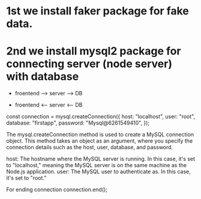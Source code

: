 # 1st we install faker package for fake data.

# 2nd we install mysql2 package for connecting server (node server) with database

- froentend --> server --> DB

- froentend <-- server <-- DB

const connection = mysql.createConnection({
  host: "localhost",
  user: "root",
  database: "firstapp",
  password: "Mysql@6261549410",
});

The mysql.createConnection method is used to create a MySQL connection object. This method takes an object as an argument, where you specify the connection details such as the host, user, database, and password.

host: The hostname where the MySQL server is running. In this case, it's set to "localhost," meaning the MySQL server is on the same machine as the Node.js application.
user: The MySQL user to authenticate as. In this case, it's set to "root."


For ending connection
connection.end();